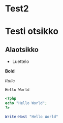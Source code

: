 # Test2

# Testi otsikko
## Alaotsikko

- Luettelo

**Bold**

*Italic*

~~~~
Hello World
~~~~

~~~php
<?php
echo "Hello World";
?>
~~~

~~~powershell
Write-Host "Hello World"

~~~